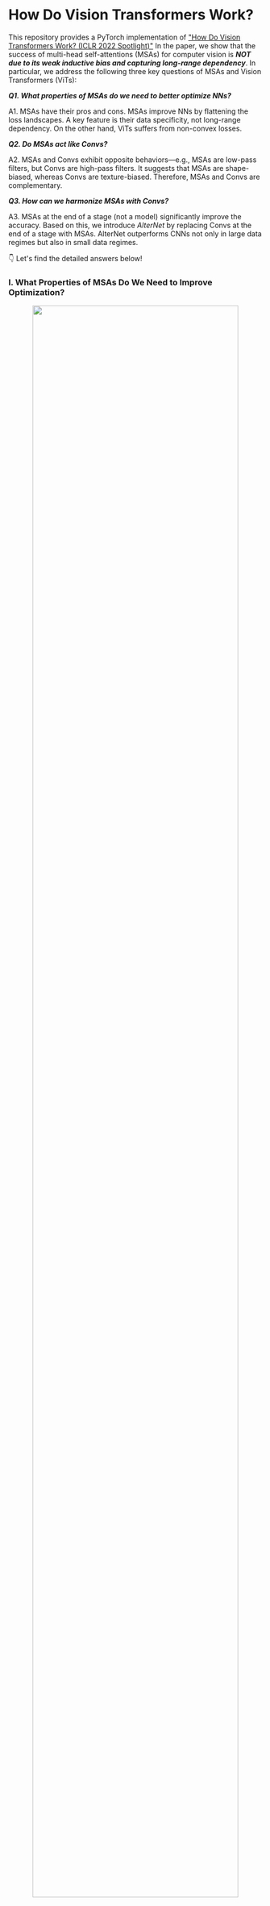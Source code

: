 

# How Do Vision Transformers Work?

This repository provides a PyTorch implementation of ["How Do Vision Transformers Work? (ICLR 2022 Spotlight)"](https://openreview.net/forum?id=D78Go4hVcxO) In the paper, we show that the success of multi-head self-attentions (MSAs) for computer vision is ***NOT due to its weak inductive bias and capturing long-range dependency***. 
In particular, we address the following three key questions of MSAs and Vision Transformers (ViTs): 

***Q1. What properties of MSAs do we need to better optimize NNs?***  

A1. MSAs have their pros and cons. MSAs improve NNs by flattening the loss landscapes. A key feature is their data specificity, not long-range dependency. On the other hand, ViTs suffers from non-convex losses.


***Q2. Do MSAs act like Convs?***  

A2. MSAs and Convs exhibit opposite behaviors—e.g., MSAs are low-pass filters, but Convs are high-pass filters. It suggests that MSAs are shape-biased, whereas Convs are texture-biased. Therefore, MSAs and Convs are complementary.


***Q3. How can we harmonize MSAs with Convs?***  

A3. MSAs at the end of a stage (not a model) significantly improve the accuracy. Based on this, we introduce *AlterNet* by replacing Convs at the end of a stage with MSAs. AlterNet outperforms CNNs not only in large data regimes but also in small data regimes.


👇 Let's find the detailed answers below!


### I. What Properties of MSAs Do We Need to Improve Optimization?

<p align="center">
<img src="resources/vit/loss-landscape.png" style="width:90%;">
</p>

MSAs improve not only accuracy but also generalization by flattening the loss landscapes. ***Such improvement is primarily attributable to their data specificity, NOT long-range dependency*** 😱 On the other hand, ViTs suffers from non-convex losses. Their weak inductive bias and long-range dependency produce negative Hessian eigenvalues in small data regimes, and these non-convex points disrupt NN training. Large datasets and loss landscape smoothing methods alleviate this problem.


### II. Do MSAs Act Like Convs?

<p align="center">
<img src="resources/vit/fourier.png" style="width:90%;">
</p>

MSAs and Convs exhibit opposite behaviors. Therefore, MSAs and Convs are complementary. For example, MSAs are low-pass filters, but Convs are high-pass filters. Likewise, Convs are vulnerable to high-frequency noise but that MSAs are vulnerable to low-frequency noise: it suggests that MSAs are shape-biased, whereas Convs are texture-biased. In addition, Convs transform feature maps and MSAs aggregate transformed feature map predictions. Thus, it is effective to place MSAs after Convs.


### III. How Can We Harmonize MSAs With Convs?

<p align="center">
<img src="resources/vit/architecture.png" style="width:90%;">
</p>

Multi-stage neural networks behave like a series connection of small individual models. In addition, MSAs at the end of a stage play a key role in prediction. Based on these insights, we propose design rules to harmonize MSAs with Convs. NN stages using this design pattern consists of a number of CNN blocks and one (or a few) MSA block. The design pattern naturally derives the structure of the canonical Transformer, which has one MLP block for one MSA block.

<br />

<p align="center">
<img src="resources/vit/alternet.png" style="width:90%;">
</p>

Based on these design rules, we introduce AlterNet by replacing Conv blocks at the end of a stage with MSA blocks. ***Surprisingly, AlterNet outperforms CNNs not only in large data regimes but also in small data regimes.*** This contrasts with canonical ViTs, models that perform poorly on small amounts of data. For more details, see below (["How to Apply MSA to Your Own Model"](#how-to-apply-msa-to-your-own-model) section).



This repository is based on [the official implementation of "Blurs Behaves Like Ensembles: Spatial Smoothings to Improve Accuracy, Uncertainty, and Robustness"](https://github.com/xxxnell/spatial-smoothing).  In this paper, we show that a simple (non-trainable) 2 ✕ 2 box blur filter improves accuracy, uncertainty, and robustness simultaneously by ensembling spatially nearby feature maps of CNNs. MSA is not simply generalized Conv, but rather a generalized (trainable) blur filter that complements Conv. Please check it out!




## Getting Started 

The following packages are required:

* pytorch
* matplotlib
* notebook
* ipywidgets
* timm
* einops
* tensorboard
* seaborn (optional)

We mainly use docker images `pytorch/pytorch:1.9.0-cuda11.1-cudnn8-runtime` for the code. 

See ```classification.ipynb``` for image classification. Run all cells to train and test models on CIFAR-10, CIFAR-100, and ImageNet. 

**Metrics.** We provide several metrics for measuring accuracy and uncertainty: Acuracy (Acc, ↑) and Acc for 90% certain results (Acc-90, ↑), negative log-likelihood (NLL, ↓), Expected Calibration Error (ECE, ↓), Intersection-over-Union (IoU, ↑) and IoU for certain results (IoU-90, ↑), Unconfidence (Unc-90, ↑), and Frequency for certain results (Freq-90, ↑). We also define a method to plot a reliability diagram for visualization.

**Models.** We provide AlexNet, VGG, pre-activation VGG, ResNet, pre-activation ResNet, ResNeXt, WideResNet, ViT, PiT, Swin, MLP-Mixer, and Alter-ResNet by default. timm implementations also can be used.




## Visualizing the Loss Landscapes

Refer to ```losslandscape.ipynb``` for exploring the loss landscapes. It requires a trained model. Run all cells to get predictive performance of the model for weight space grid. We provide [a sample loss landscape result](resources/results/cifar100_resnet_mcdo_18_x10_losslandscape.csv).


## Evaluating Robustness on Corrupted Datasets

Refer to ```robustness.ipynb``` for evaluation corruption robustness on [corrupted datasets](https://github.com/hendrycks/robustness) such as CIFAR-10-C and CIFAR-100-C. It requires a trained model. Run all cells to get predictive performance of the model on datasets which consist of data corrupted by 15 different types with 5 levels of intensity each. We provide [a sample robustness result](resources/results/imagenet_alexnet_dnn_corrupted.csv).


## How to Apply MSA to Your Own Model

<p align="center">
<img src="resources/vit/buildup_v.gif" style="width:90%;">
</p>

We find that MSA complements Conv (not replaces Conv), and *MSA closer to the end of a stage* improves predictive performance significantly. Based on these insights, we propose the following build-up rules:

1. Alternately replace Conv blocks with MSA blocks from the end of a baseline CNN model. 
2. If the added MSA block does not improve predictive performance, replace a Conv block located at the end of an earlier stage with an MSA 
3. Use more heads and higher hidden dimensions for MSA blocks in late stages.

In the animation above, we replace Convs of ResNet with MSAs one by one according to the build-up rules. Note that several MSAs in `c3` harm the accuracy, but the MSA at the end of `c2` improves it. As a result, surprisingly, the model with MSAs following the appropriate build-up rule outperforms CNNs even in the small data regime, e.g., CIFAR!




## Caution: Investigate Loss Landscapes and Hessians With l2 Regularization on Augmented Datasets

Two common mistakes ⚠️ are investigating loss landscapes and Hessians (1) *'without considering l2 regularization'* on (2) *'clean datasets'*. However, note that NNs are optimized with l2 regularization on augmented datasets. Therefore, it is appropriate to visualize *'NLL + l2'* on *'augmented datasets'*. Measuring criteria without l2 on clean datasets would give incorrect (even opposite) results.



## Citation

If you find this useful, please consider citing 📑 the paper and starring 🌟 this repository. Please do not hesitate to contact Namuk Park (email: namuk.park at gmail dot com, twitter: [xxxnell](https://twitter.com/xxxnell)) with any comments or feedback.

```
@inproceedings{park2022how,
  title={How Do Vision Transformers Work?},
  author={Namuk Park and Songkuk Kim},
  booktitle={International Conference on Learning Representations},
  year={2022}
}
```


## License

All code is available to you under Apache License 2.0. CNN models build off the torchvision models which are BSD licensed. ViTs build off the [PyTorch Image Models](https://github.com/rwightman/pytorch-image-models) and [Vision Transformer - Pytorch](https://github.com/lucidrains/vit-pytorch) which are Apache 2.0 and MIT licensed.

Copyright the maintainers.




